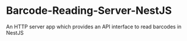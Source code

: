 # Barcode-Reading-Server-NestJS
An HTTP server app which provides an API interface to read barcodes in NestJS
